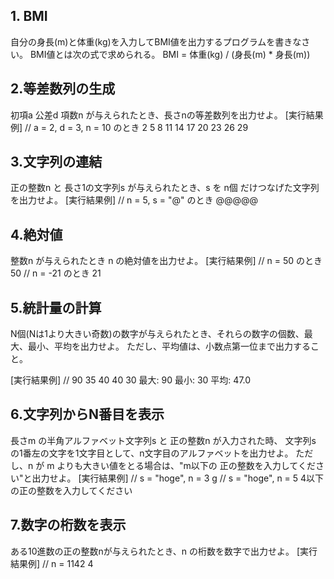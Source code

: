 
## 1. BMI
自分の身長(m)と体重(kg)を入力してBMI値を出力するプログラムを書きなさい。
BMI値とは次の式で求められる。
BMI = 体重(kg) / (身長(m) * 身長(m))

## 2.等差数列の生成

初項a 公差d 項数n が与えられたとき、長さnの等差数列を出力せよ。
[実行結果例]
// a = 2, d = 3, n = 10 のとき
2 5 8 11 14 17 20 23 26 29

## 3.文字列の連結

正の整数n と 長さ1の文字列s が与えられたとき、s を n個 だけつなげた文字列を出力せよ。
[実行結果例]
// n = 5, s = "@" のとき
@@@@@

## 4.絶対値

整数n が与えられたとき n の絶対値を出力せよ。
[実行結果例]
// n = 50 のとき
50
// n = -21 のとき
21

## 5.統計量の計算

N個(Nは1より大きい奇数)の数字が与えられたとき、それらの数字の個数、最大、最小、平均を出力せよ。
ただし、平均値は、小数点第一位まで出力すること。

[実行結果例]
// 90 35 40 40 30
最大: 90 最小: 30 平均: 47.0


## 6.文字列からN番目を表示

長さm の半角アルファベット文字列s と 正の整数n が入力された時、
文字列s の1番左の文字を1文字目として、n文字目のアルファベットを出力せよ。
ただし、n が m よりも大きい値をとる場合は、"m以下の 正の整数を入力してください"と出力せよ。
[実行結果例]
// s = "hoge", n = 3
g
// s = "hoge", n = 5
4以下の正の整数を入力してください

## 7.数字の桁数を表示

ある10進数の正の整数nが与えられたとき、n の桁数を数字で出力せよ。
[実行結果例]
// n = 1142
4



